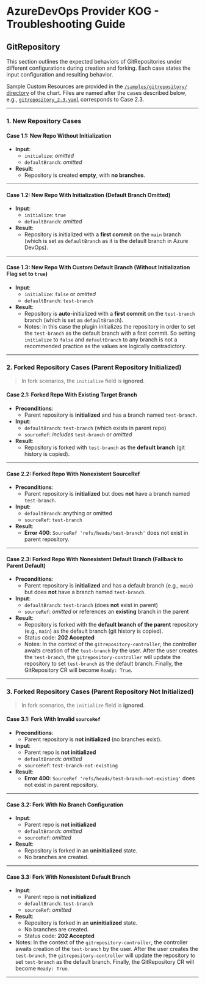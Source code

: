 # AzureDevOps Provider KOG - Troubleshooting Guide

## GitRepository 

This section outlines the expected behaviors of GitRepositories under different configurations during creation and forking.
Each case states the input configuration and resulting behavior.

Sample Custom Resources are provided in the [`/samples/gitrepository/` directory](../chart/samples/gitrepository/) of the chart. 
Files are named after the cases described below, e.g., [`gitrepository_2.3.yaml`](../chart/samples/gitrepository/gitrepository_2.3.yaml) corresponds to Case 2.3.

---

### 1. New Repository Cases

#### Case 1.1: New Repo Without Initialization
- **Input**:
  - `initialize`: *omitted*
  - `defaultBranch`: *omitted*
- **Result**: 
  - Repository is created **empty**, with **no branches**.

---

#### Case 1.2: New Repo With Initialization (Default Branch Omitted)
- **Input**:
  - `initialize`: `true`
  - `defaultBranch`: *omitted*
- **Result**:
  - Repository is initialized with a **first commit** on the `main` branch (which is set as `defaultBranch` as it is the default branch in Azure DevOps).

---

#### Case 1.3: New Repo With Custom Default Branch (Without Initialization Flag set to `true`)
- **Input**:
  - `initialize`: `false` or *omitted*
  - `defaultBranch`: `test-branch`
- **Result**:
  - Repository is **auto**-initialized with a **first commit** on the `test-branch` branch (which is set as `defaultBranch`).
  - Notes: in this case the plugin initializes the repository in order to set the `test-branch` as the default branch with a first commit. So setting `initialize` to `false` and `defaultBranch` to any branch is not a recommended practice as the values are logically contradictory.
---

### 2. Forked Repository Cases (Parent Repository Initialized)

> In fork scenarios, the `initialize` field is **ignored**.

#### Case 2.1: Forked Repo With Existing Target Branch
- **Preconditions**:
  - Parent repository is **initialized** and has a branch named `test-branch`.
- **Input**:
  - `defaultBranch`: `test-branch` (which exists in parent repo)
  - `sourceRef`: *includes* `test-branch` or *omitted*
- **Result**:
  - Repository is forked with `test-branch` as the **default branch** (git history is copied).

---

#### Case 2.2: Forked Repo With Nonexistent SourceRef
- **Preconditions**:
  - Parent repository is **initialized** but does **not** have a branch named `test-branch`.
- **Input**:
  - `defaultBranch`: anything or omitted
  - `sourceRef`: `test-branch`
- **Result**:
  - **Error 400**: `SourceRef 'refs/heads/test-branch'` does not exist in parent repository.

---

#### Case 2.3: Forked Repo With Nonexistent Default Branch (Fallback to Parent Default)
- **Preconditions**:
  - Parent repository is **initialized** and has a default branch (e.g., `main`) but does **not** have a branch named `test-branch`.
- **Input**:
  - `defaultBranch`: `test-branch` (does **not** exist in parent)
  - `sourceRef`: *omitted* or references an **existing** branch in the parent
- **Result**:
  - Repository is forked with the **default branch of the parent** repository (e.g., `main`) as the default branch (git history is copied).
  - Status code: **202 Accepted**
  - Notes: In the context of the `gitrepository-controller`, the controller awaits creation of the `test-branch` by the user. After the user creates the `test-branch`, the `gitrepository-controller` will update the repository to set `test-branch` as the default branch. Finally, the GitRepository CR will become `Ready: True`.

---

### 3. Forked Repository Cases (Parent Repository Not Initialized)

> In fork scenarios, the `initialize` field is **ignored**.

#### Case 3.1: Fork With Invalid `sourceRef`
- **Preconditions**:
  - Parent repository is **not initialized** (no branches exist).
- **Input**:
  - Parent repo is **not initialized**
  - `defaultBranch`: *omitted*
  - `sourceRef`: `test-branch-not-existing`
- **Result**:
  - **Error 400**: `SourceRef 'refs/heads/test-branch-not-existing'` does not exist in parent repository.

---

#### Case 3.2: Fork With No Branch Configuration
- **Input**:
  - Parent repo is **not initialized**
  - `defaultBranch`: *omitted*
  - `sourceRef`: *omitted*
- **Result**:
  - Repository is forked in an **uninitialized** state.
  - No branches are created.

---

#### Case 3.3: Fork With Nonexistent Default Branch
- **Input**:
  - Parent repo is **not initialized**
  - `defaultBranch`: `test-branch`
  - `sourceRef`: *omitted*
- **Result**:
  - Repository is forked in an **uninitialized** state.
  - No branches are created.
  - Status code: **202 Accepted**
- Notes: In the context of the `gitrepository-controller`, the controller awaits creation of the `test-branch` by the user. After the user creates the `test-branch`, the `gitrepository-controller` will update the repository to set `test-branch` as the default branch. Finally, the GitRepository CR will become `Ready: True`.

---
